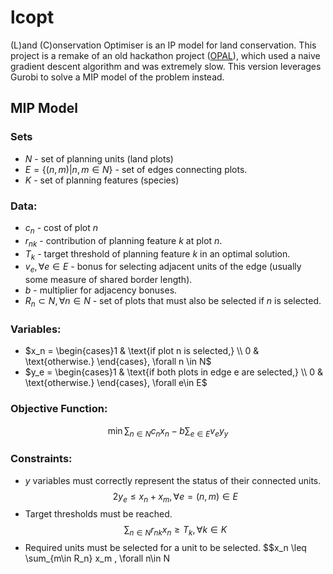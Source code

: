 # lcopt
(L)and (C)onservation Optimiser is an IP model for land conservation.
This project is a remake of an old hackathon project ([OPAL](https://github.com/leadnaut/opal)), which used a naive gradient descent algorithm and was extremely slow.
This version leverages Gurobi to solve a MIP model of the problem instead.

## MIP Model
### Sets
- $N$ - set of planning units (land plots)
- $E = \{(n,m) | n,m\in N\}$ - set of edges connecting plots.
- $K$ - set of planning features (species)
### Data:
- $c_n$ - cost of plot $n$
- $r_{nk}$ - contribution of planning feature $k$ at plot $n$.
- $T_k$ - target threshold of planning feature $k$ in an optimal solution.
- $v_{e}, \forall e\in E$ - bonus for selecting adjacent units of the edge (usually some measure of shared border length).
- $b$ - multiplier for adjacency bonuses.
- $R_n \subset N, \forall n \in N$ - set of plots that must also be selected if $n$ is selected.
### Variables:
- $x_n = \begin{cases}1 & \text{if plot n is selected,} \\ 0 & \text{otherwise.} \end{cases}, \forall n \in N$ 
- $y_e = \begin{cases}1 & \text{if both plots in edge e are selected,} \\ 0 & \text{otherwise.} \end{cases}, \forall e\in E$ 
### Objective Function:
$$ \min \sum_{n\in N} c_n x_n - b\sum_{e\in E}v_e y_y$$
### Constraints:
- $y$ variables must correctly represent the status of their connected units.
$$2 y_e \leq x_n + x_m,\forall e =(n,m)\in E$$
- Target thresholds must be reached.
$$\sum_{n\in N} r_{nk} x_n \geq T_k, \forall k \in K $$
- Required units must be selected for a unit to be selected.
$$x_n \leq \sum_{m\in R_n} x_m , \forall n\in N